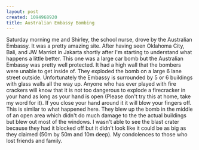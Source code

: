 ```yaml
--- 
layout: post
created: 1094968920
title: Australian Embassy Bombing
---
```

Saturday morning me and Shirley, the school nurse, drove by the Australian Embassy.  It was a pretty amazing site.  After having seen Oklahoma City, Bali, and JW Marriot in Jakarta shortly after I'm starting to understand what happens a little better.  This one was a large car bomb but the Australian Embassy was pretty well protected.  It had a high wall that the bombers were unable to get inside of.  They exploded the bomb on a large 6 lane street outside.  Unfortunately the Embassy is surrounded by 5 or 6 buildings with glass walls all the way up.  Anyone who has ever played with fire crackers will know that it is not too dangerous to explode a firecracker in your hand as long as your hand is open (Please don't try this at home, take my word for it).  If you close your hand around it it will blow your fingers off.  This is similar to what happened here.  They blew up the bomb in the middle of an open area which didn't do much damage to the the actual buildings but blew out most of the windows. I wasn't able to see the blast crater because they had it blocked off but it didn't look like it could be as big as they claimed (50m by 50m and 10m deep).  My condolences to those who lost friends and family.
